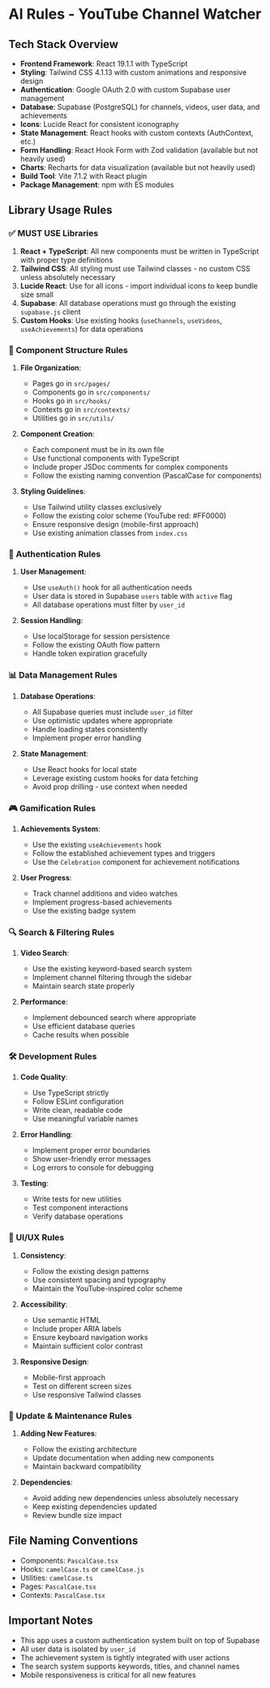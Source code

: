 # AI Rules - YouTube Channel Watcher

## Tech Stack Overview

- **Frontend Framework**: React 19.1.1 with TypeScript
- **Styling**: Tailwind CSS 4.1.13 with custom animations and responsive design
- **Authentication**: Google OAuth 2.0 with custom Supabase user management
- **Database**: Supabase (PostgreSQL) for channels, videos, user data, and achievements
- **Icons**: Lucide React for consistent iconography
- **State Management**: React hooks with custom contexts (AuthContext, etc.)
- **Form Handling**: React Hook Form with Zod validation (available but not heavily used)
- **Charts**: Recharts for data visualization (available but not heavily used)
- **Build Tool**: Vite 7.1.2 with React plugin
- **Package Management**: npm with ES modules

## Library Usage Rules

### ✅ MUST USE Libraries

1. **React + TypeScript**: All new components must be written in TypeScript with proper type definitions
2. **Tailwind CSS**: All styling must use Tailwind classes - no custom CSS unless absolutely necessary
3. **Lucide React**: Use for all icons - import individual icons to keep bundle size small
4. **Supabase**: All database operations must go through the existing `supabase.js` client
5. **Custom Hooks**: Use existing hooks (`useChannels`, `useVideos`, `useAchievements`) for data operations

### 🎯 Component Structure Rules

1. **File Organization**:
   - Pages go in `src/pages/`
   - Components go in `src/components/`
   - Hooks go in `src/hooks/`
   - Contexts go in `src/contexts/`
   - Utilities go in `src/utils/`

2. **Component Creation**:
   - Each component must be in its own file
   - Use functional components with TypeScript
   - Include proper JSDoc comments for complex components
   - Follow the existing naming convention (PascalCase for components)

3. **Styling Guidelines**:
   - Use Tailwind utility classes exclusively
   - Follow the existing color scheme (YouTube red: #FF0000)
   - Ensure responsive design (mobile-first approach)
   - Use existing animation classes from `index.css`

### 🔐 Authentication Rules

1. **User Management**:
   - Use `useAuth()` hook for all authentication needs
   - User data is stored in Supabase `users` table with `active` flag
   - All database operations must filter by `user_id`

2. **Session Handling**:
   - Use localStorage for session persistence
   - Follow the existing OAuth flow pattern
   - Handle token expiration gracefully

### 📊 Data Management Rules

1. **Database Operations**:
   - All Supabase queries must include `user_id` filter
   - Use optimistic updates where appropriate
   - Handle loading states consistently
   - Implement proper error handling

2. **State Management**:
   - Use React hooks for local state
   - Leverage existing custom hooks for data fetching
   - Avoid prop drilling - use context when needed

### 🎮 Gamification Rules

1. **Achievements System**:
   - Use the existing `useAchievements` hook
   - Follow the established achievement types and triggers
   - Use the `Celebration` component for achievement notifications

2. **User Progress**:
   - Track channel additions and video watches
   - Implement progress-based achievements
   - Use the existing badge system

### 🔍 Search & Filtering Rules

1. **Video Search**:
   - Use the existing keyword-based search system
   - Implement channel filtering through the sidebar
   - Maintain search state properly

2. **Performance**:
   - Implement debounced search where appropriate
   - Use efficient database queries
   - Cache results when possible

### 🛠️ Development Rules

1. **Code Quality**:
   - Use TypeScript strictly
   - Follow ESLint configuration
   - Write clean, readable code
   - Use meaningful variable names

2. **Error Handling**:
   - Implement proper error boundaries
   - Show user-friendly error messages
   - Log errors to console for debugging

3. **Testing**:
   - Write tests for new utilities
   - Test component interactions
   - Verify database operations

### 📱 UI/UX Rules

1. **Consistency**:
   - Follow the existing design patterns
   - Use consistent spacing and typography
   - Maintain the YouTube-inspired color scheme

2. **Accessibility**:
   - Use semantic HTML
   - Include proper ARIA labels
   - Ensure keyboard navigation works
   - Maintain sufficient color contrast

3. **Responsive Design**:
   - Mobile-first approach
   - Test on different screen sizes
   - Use responsive Tailwind classes

### 🔄 Update & Maintenance Rules

1. **Adding New Features**:
   - Follow the existing architecture
   - Update documentation when adding new components
   - Maintain backward compatibility

2. **Dependencies**:
   - Avoid adding new dependencies unless absolutely necessary
   - Keep existing dependencies updated
   - Review bundle size impact

## File Naming Conventions

- Components: `PascalCase.tsx`
- Hooks: `camelCase.ts` or `camelCase.js`
- Utilities: `camelCase.ts`
- Pages: `PascalCase.tsx`
- Contexts: `PascalCase.tsx`

## Important Notes

- This app uses a custom authentication system built on top of Supabase
- All user data is isolated by `user_id`
- The achievement system is tightly integrated with user actions
- The search system supports keywords, titles, and channel names
- Mobile responsiveness is critical for all new features